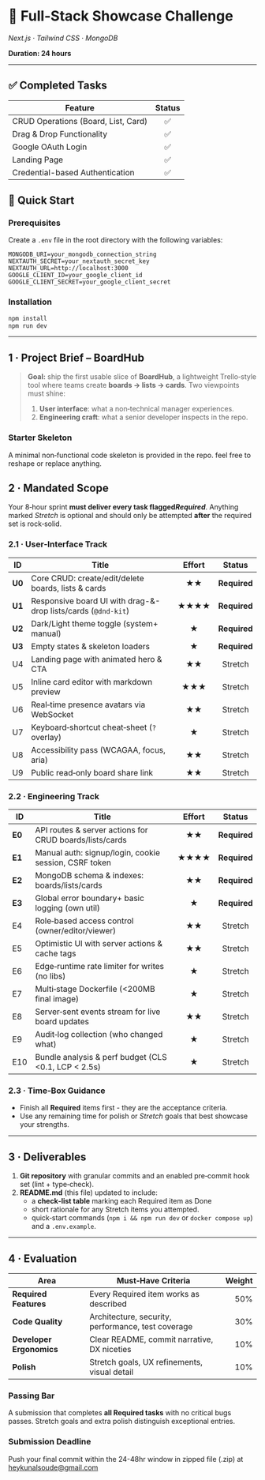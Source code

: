 # 🚀 Full‑Stack Showcase Challenge

*Next.js · Tailwind CSS · MongoDB*

**Duration: 24 hours**

---

## ✅ Completed Tasks

| Feature | Status |
|---------|:------:|
| CRUD Operations (Board, List, Card) | ✅ |
| Drag & Drop Functionality | ✅ |
| Google OAuth Login | ✅ |
| Landing Page | ✅ |
| Credential-based Authentication | ✅ |

## 🚀 Quick Start

### Prerequisites
Create a `.env` file in the root directory with the following variables:

```env
MONGODB_URI=your_mongodb_connection_string
NEXTAUTH_SECRET=your_nextauth_secret_key
NEXTAUTH_URL=http://localhost:3000
GOOGLE_CLIENT_ID=your_google_client_id
GOOGLE_CLIENT_SECRET=your_google_client_secret
```

### Installation
```bash
npm install
npm run dev
```

---

## 1 · Project Brief – **BoardHub**

> **Goal:** ship the first usable slice of **BoardHub**, a lightweight Trello‑style tool where teams create **boards →
lists → cards**.
> Two viewpoints must shine:
>
> 1. **User interface**: what a non‑technical manager experiences.
> 2. **Engineering craft**: what a senior developer inspects in the repo.

### Starter Skeleton
A minimal non‑functional code skeleton is provided in the repo. feel free to reshape or replace anything.

## 2 · Mandated Scope

Your 8‑hour sprint **must deliver every task flagged*Required***.
Anything marked *Stretch* is optional and should only be attempted **after** the required set is rock‑solid.

### 2.1 · User‑Interface Track

| ID     | Title                                                         | Effort |    Status    |
|--------|---------------------------------------------------------------|:------:|:------------:|
| **U0** | Core CRUD: create/edit/delete boards, lists & cards           |   ★★   | **Required** |
| **U1** | Responsive board UI with drag-&-drop lists/cards (`@dnd-kit`) |  ★★★★  | **Required** |
| **U2** | Dark/Light theme toggle (system+ manual)                      |   ★    | **Required** |
| **U3** | Empty states & skeleton loaders                               |   ★    | **Required** |
| U4     | Landing page with animated hero & CTA                         |   ★★   |   Stretch    |
| U5     | Inline card editor with markdown preview                      |  ★★★   |   Stretch    |
| U6     | Real‑time presence avatars via WebSocket                      |   ★★   |   Stretch    |
| U7     | Keyboard‑shortcut cheat‑sheet (`?` overlay)                   |   ★    |   Stretch    |
| U8     | Accessibility pass (WCAGAA, focus, aria)                      |   ★★   |   Stretch    |
| U9     | Public read‑only board share link                             |   ★★   |   Stretch    |

### 2.2 · Engineering Track

| ID     | Title                                                   | Effort |    Status    |
|--------|---------------------------------------------------------|:------:|:------------:|
| **E0** | API routes & server actions for CRUD boards/lists/cards |   ★★   | **Required** |
| **E1** | Manual auth: signup/login, cookie session, CSRF token   |  ★★★★  | **Required** |
| **E2** | MongoDB schema & indexes: boards/lists/cards            |   ★★   | **Required** |
| **E3** | Global error boundary+ basic logging (own util)         |   ★    | **Required** |
| E4     | Role‑based access control (owner/editor/viewer)         |   ★★   |   Stretch    |
| E5     | Optimistic UI with server actions & cache tags          |   ★★   |   Stretch    |
| E6     | Edge‑runtime rate limiter for writes (no libs)          |   ★    |   Stretch    |
| E7     | Multi‑stage Dockerfile (<200MB final image)             |   ★    |   Stretch    |
| E8     | Server‑sent events stream for live board updates        |   ★★   |   Stretch    |
| E9     | Audit‑log collection (who changed what)                 |   ★    |   Stretch    |
| E10    | Bundle analysis & perf budget (CLS  <0.1, LCP < 2.5s)   |   ★    |   Stretch    |

### 2.3 · Time‑Box Guidance

* Finish all **Required** items first - they are the acceptance criteria.
* Use any remaining time for polish or *Stretch* goals that best showcase your strengths.

---

## 3 · Deliverables

1. **Git repository** with granular commits and an enabled pre‑commit hook set (lint + type‑check).
2. **README.md** (this file) updated to include:
    * a **check‑list table** marking each Required item as Done
    * short rationale for any Stretch items you attempted.
    * quick‑start commands (`npm i && npm run dev` or `docker compose up`) and a `.env.example`.

---

## 4 · Evaluation

| Area                     | Must‑Have Criteria                                 | Weight |
|--------------------------|----------------------------------------------------|-------:|
| **Required Features**    | Every Required item works as described             |    50% |
| **Code Quality**         | Architecture, security, performance, test coverage |    30% |
| **Developer Ergonomics** | Clear README, commit narrative, DX niceties        |    10% |
| **Polish**               | Stretch goals, UX refinements, visual detail       |    10% |

### Passing Bar

A submission that completes **all Required tasks** with no critical bugs passes. Stretch goals and extra polish
distinguish exceptional entries.

### Submission Deadline

Push your final commit within the 24-48hr window in zipped file (.zip) at heykunalsoude@gmail.com
